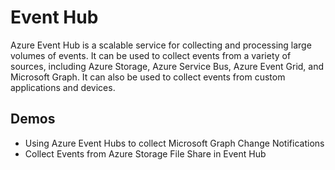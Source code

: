 # Event Hub

Azure Event Hub is a scalable service for collecting and processing large volumes of events. It can be used to collect events from a variety of sources, including Azure Storage, Azure Service Bus, Azure Event Grid, and Microsoft Graph. It can also be used to collect events from custom applications and devices.

## Demos

- Using Azure Event Hubs to collect Microsoft Graph Change Notifications
- Collect Events from Azure Storage File Share in Event Hub